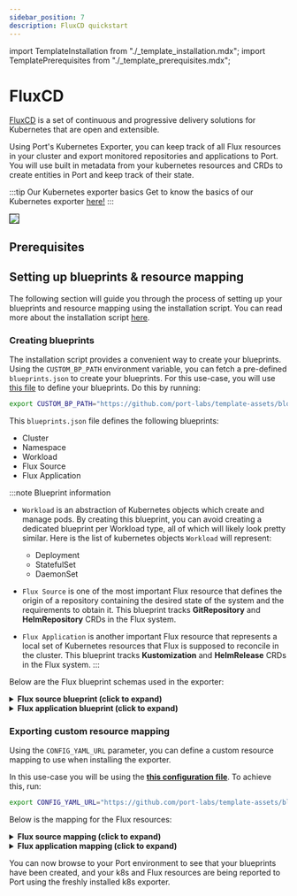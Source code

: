 ```yaml
---
sidebar_position: 7
description: FluxCD quickstart
---
```


import TemplateInstallation from "./_template_installation.mdx";
import TemplatePrerequisites from "./_template_prerequisites.mdx";

# FluxCD

[FluxCD](https://fluxcd.io/) is a set of continuous and progressive delivery solutions for Kubernetes that are open and extensible.

Using Port's Kubernetes Exporter, you can keep track of all Flux resources in your cluster and export
monitored repositories and applications to Port. You will use built in metadata from your kubernetes resources and CRDs to create entities in
Port and keep track of their state.

:::tip Our Kubernetes exporter basics
Get to know the basics of our Kubernetes exporter [here!](/build-your-software-catalog/sync-data-to-catalog/kubernetes-stack/kubernetes/kubernetes.md)
:::

<img src="/img/build-your-software-catalog/sync-data-to-catalog/kubernetes/k8sFluxView.png" border="1px"/>

## Prerequisites

<TemplatePrerequisites />

## Setting up blueprints & resource mapping

The following section will guide you through the process of setting up your blueprints and resource mapping using the
installation script. You can read more about the installation script [here](#how-does-the-installation-script-work).

### Creating blueprints

The installation script provides a convenient way to create your blueprints. Using the `CUSTOM_BP_PATH` environment
variable, you can fetch a pre-defined `blueprints.json` to create your blueprints. For this use-case, you will
use [this file](https://github.com/port-labs/template-assets/blob/main/kubernetes/blueprints/fluxcd-blueprints.json) to
define your blueprints. Do this by running:

```bash
export CUSTOM_BP_PATH="https://github.com/port-labs/template-assets/blob/main/kubernetes/blueprints/fluxcd-blueprints.json"
```

This `blueprints.json` file defines the following blueprints:

- Cluster
- Namespace
- Workload
- Flux Source
- Flux Application

:::note Blueprint information

- `Workload` is an abstraction of Kubernetes objects which create and manage pods.
  By creating this blueprint, you can avoid creating a dedicated blueprint per Workload type, all of which will likely
  look pretty similar.
  Here is the list of kubernetes objects `Workload` will represent:

    - Deployment
    - StatefulSet
    - DaemonSet

- `Flux Source` is one of the most important Flux resource that defines the origin of a repository containing the desired state of the system and the requirements to obtain it. This blueprint tracks **GitRepository** and **HelmRepository** CRDs in the Flux system.

- `Flux Application` is another important Flux resource that represents a local set of Kubernetes resources that Flux is supposed to reconcile in the cluster. This blueprint tracks **Kustomization** and **HelmRelease** CRDs in the Flux system.
:::

Below are the Flux blueprint schemas used in the exporter:

<details>
<summary> <b>Flux source blueprint (click to expand)</b> </summary>

```json showLineNumbers
{
   "identifier":"fluxSource",
   "description":"Flux Source",
   "title":"Flux Source",
   "icon":"Fluxcd",
   "schema":{
      "properties":{
         "repoURL":{
            "type":"string",
            "icon":"Git",
            "title":"Repository URL",
            "description":"The URL of the repository containing the application source code"
         },
         "sourceType":{
            "icon":"DefaultProperty",
            "title":"Source Type",
            "description":"The flux source type",
            "type":"string",
            "enum":[
               "HelmRepository",
               "GitRepository"
            ],
            "enumColors":{
               "HelmRepository":"turquoise",
               "GitRepository":"green"
            }
         },
         "interval":{
            "icon":"Clock",
            "type":"string",
            "title":"Interval",
            "description":"Interval at which the GitRepository URL is checked for updates"
         },
         "createdAt":{
            "title":"Created At",
            "type":"string",
            "format":"date-time",
            "icon":"DefaultProperty"
         },
         "branch":{
            "title":"Branch",
            "type":"string",
            "icon":"DefaultProperty"
         }
      },
      "required":[]
   },
   "mirrorProperties":{},
   "calculationProperties":{},
   "aggregationProperties":{},
   "relations":{
      "namespace":{
         "title":"Namespace",
         "target":"namespace",
         "required":false,
         "many":false
      }
   }
}
```

</details>

<details>
<summary> <b>Flux application blueprint (click to expand)</b> </summary>

```json showLineNumbers
{
   "identifier":"fluxApplication",
   "description":"This blueprint represents Flux Application which can be HelmRelease or Kustomization",
   "title":"Flux Application",
   "icon":"Fluxcd",
   "schema":{
      "properties":{
         "targetNamespace":{
            "icon":"DefaultProperty",
            "type":"string",
            "title":"Target Namespace"
         },
         "namespace":{
            "type":"string",
            "title":"Namespace",
            "icon":"DefaultProperty"
         },
         "ready":{
            "icon":"DefaultProperty",
            "title":"Health Status",
            "description":"The health status of the application",
            "type":"string",
            "enum":[
               "True",
               "False",
               "Unknown"
            ],
            "enumColors":{
               "True":"green",
               "False":"red",
               "Unknown":"yellow"
            }
         },
         "createdAt":{
            "title":"Created At",
            "type":"string",
            "format":"date-time",
            "icon":"DefaultProperty"
         },
         "applicationType":{
            "icon":"DefaultProperty",
            "title":"Application Type",
            "description":"Kustomization or HelmRelease",
            "type":"string",
            "enum":[
               "HelmRelease",
               "Kustomization"
            ],
            "enumColors":{
               "HelmRelease":"lightGray",
               "Kustomization":"lightGray"
            }
         },
         "interval":{
            "icon":"Clock",
            "type":"string",
            "title":"Interval",
            "description":"The interval at which the application will be reconciled"
         },
         "path":{
            "title":"Path",
            "type":"string",
            "icon":"DefaultProperty"
         },
         "prune":{
            "title":"Prune",
            "type":"boolean",
            "icon":"DefaultProperty"
         }
      },
      "required":[]
   },
   "mirrorProperties":{},
   "calculationProperties":{},
   "aggregationProperties":{},
   "relations":{
      "source":{
         "title":"Source",
         "target":"fluxSource",
         "required":false,
         "many":false
      }
   }
}
```

</details>

### Exporting custom resource mapping

Using the `CONFIG_YAML_URL` parameter, you can define a custom resource mapping to use when installing the exporter.

In this use-case you will be using the **[this configuration file](https://github.com/port-labs/template-assets/blob/main/kubernetes/templates/fluxcd-kubernetes_v1_config.yaml)**. To achieve this, run:

```bash
export CONFIG_YAML_URL="https://github.com/port-labs/template-assets/blob/main/kubernetes/templates/fluxcd-kubernetes_v1_config.yaml"
```

Below is the mapping for the Flux resources:

<details>
<summary> <b>Flux source mapping (click to expand)</b> </summary>

```yaml showLineNumbers
- kind: source.toolkit.fluxcd.io/v1/gitrepositories
  selector:
    query: 'true'
  port:
    entity:
      mappings:
        - identifier: .metadata.name + "-" + .metadata.namespace + "-" + env.CLUSTER_NAME
          title: .metadata.name
          icon: '"Fluxcd"'
          blueprint: '"fluxSource"'
          properties:
            repoURL: .spec.url
            sourceType: .kind
            branch: .spec.ref.branch
            interval: .spec.interval
            createdAt: .metadata.creationTimestamp
          relations:
            namespace: .metadata.namespace + "-" + env.CLUSTER_NAME

- kind: source.toolkit.fluxcd.io/v1beta2/helmrepositories
  selector:
    query: 'true'
  port:
    entity:
      mappings:
        - identifier: .metadata.name + "-" + .metadata.namespace + "-" + env.CLUSTER_NAME
          title: .metadata.name
          icon: '"Fluxcd"'
          blueprint: '"fluxSource"'
          properties:
            repoURL: .spec.url
            sourceType: .kind
            branch: .spec.ref.branch
            interval: .spec.interval
            createdAt: .metadata.creationTimestamp
          relations:
            namespace: .metadata.namespace + "-" + env.CLUSTER_NAME
```
</details>

<details>
<summary> <b>Flux application mapping (click to expand)</b> </summary>

```yaml showLineNumbers
- kind: kustomize.toolkit.fluxcd.io/v1/kustomizations
  selector:
    query: 'true'
  port:
    entity:
      mappings:
        - identifier: .metadata.name + "-" + .metadata.namespace + "-" + env.CLUSTER_NAME
          title: .metadata.name
          icon: '"Fluxcd"'
          blueprint: '"fluxApplication"'
          properties:
            targetNamespace: .spec.targetNamespace
            namespace: .metadata.namespace
            ready: .status.conditions[] | select(.type == "Ready") | .status
            path: .spec.path
            prune: .spec.prune
            applicationType: .kind
            interval: .spec.interval
            createdAt: .metadata.creationTimestamp
          relations:
            source: .spec.sourceRef.name + "-" + .metadata.namespace + "-" + env.CLUSTER_NAME

- kind: helm.toolkit.fluxcd.io/v2beta2/helmreleases
  selector:
    query: 'true'
  port:
    entity:
      mappings:
        - identifier: .metadata.name + "-" + .metadata.namespace + "-" + env.CLUSTER_NAME
          title: .metadata.name
          icon: '"Fluxcd"'
          blueprint: '"fluxApplication"'
          properties:
            targetNamespace: .spec.targetNamespace
            namespace: .metadata.namespace
            ready: .status.conditions[] | select(.type == "Ready") | .status
            path: .spec.path
            prune: .spec.prune
            applicationType: .kind
            interval: .spec.chart.spec.interval
            createdAt: .metadata.creationTimestamp
          relations:
            source: .spec.chart.spec.sourceRef.name + "-" + .metadata.namespace + "-" + env.CLUSTER_NAME
```

</details>

You can now browse to your Port environment to see that your blueprints have been created, and your k8s and Flux
resources are being reported to Port using the freshly installed k8s exporter.

